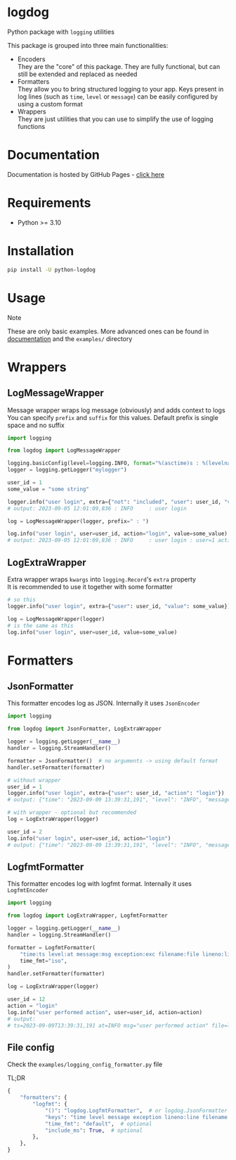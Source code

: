 # logdog

Python package with `logging` utilities

This package is grouped into three main functionalities:

- Encoders <br />
They are the "core" of this package.
They are fully functional, but can still be extended and replaced as needed
- Formatters <br />
They allow you to bring structured logging to your app.
Keys present in log lines (such as `time`, `level` or `message`) can be easily configured by using a custom format
- Wrappers <br />
They are just utilities that you can use to simplify the use of logging functions

# Documentation

Documentation is hosted by GitHub Pages - [click here](https://a-was.github.io/logdog.py/)

# Requirements

- Python >= 3.10

# Installation

```bash
pip install -U python-logdog
```

# Usage

> [!NOTE]
> These are only basic examples.
> More advanced ones can be found in [documentation](https://a-was.github.io/logdog.py/)
> and the `examples/` directory

# Wrappers

## LogMessageWrapper

Message wrapper wraps log message (obviously) and adds context to logs <br />
You can specify `prefix` and `suffix` for this values. Default prefix is single space and no suffix

```python
import logging

from logdog import LogMessageWrapper

logging.basicConfig(level=logging.INFO, format="%(asctime)s : %(levelname)-8s : %(message)s")
logger = logging.getLogger("mylogger")

user_id = 1
some_value = "some string"

logger.info("user login", extra={"not": "included", "user": user_id, "value": some_value})
# output: 2023-09-05 12:01:09,836 : INFO     : user login

log = LogMessageWrapper(logger, prefix=" : ")

log.info("user login", user=user_id, action="login", value=some_value)
# output: 2023-09-05 12:01:09,836 : INFO     : user login : user=1 action=login value="some string"
```

## LogExtraWrapper

Extra wrapper wraps `kwargs` into `logging.Record`'s `extra` property <br />
It is recommended to use it together with some formatter

```python
# so this
logger.info("user login", extra={"user": user_id, "value": some_value})

log = LogMessageWrapper(logger)
# is the same as this
log.info("user login", user=user_id, value=some_value)
```

# Formatters

## JsonFormatter

This formatter encodes log as JSON. Internally it uses `JsonEncoder`

```python
import logging

from logdog import JsonFormatter, LogExtraWrapper

logger = logging.getLogger(__name__)
handler = logging.StreamHandler()

formatter = JsonFormatter()  # no arguments -> using default format
handler.setFormatter(formatter)

# without wrapper
user_id = 1
logger.info("user login", extra={"user": user_id, "action": "login"})
# output: {"time": "2023-09-09 13:39:31,191", "level": "INFO", "message": "user login", "user": 1, "action": "login"}

# with wrapper - optional but recommended
log = LogExtraWrapper(logger)

user_id = 2
log.info("user login", user=user_id, action="login")
# output: {"time": "2023-09-09 13:39:31,191", "level": "INFO", "message": "user login", "user": 2, "action": "login"}
```

## LogfmtFormatter

This formatter encodes log with logfmt format. Internally it uses `LogfmtEncoder`

```python
import logging

from logdog import LogExtraWrapper, LogfmtFormatter

logger = logging.getLogger(__name__)
handler = logging.StreamHandler()

formatter = LogfmtFormatter(
    "time:ts level:at message:msg exception:exc filename:file lineno:line",
    time_fmt="iso",
)
handler.setFormatter(formatter)

log = LogExtraWrapper(logger)

user_id = 12
action = "login"
log.info("user performed action", user=user_id, action=action)
# output:
# ts=2023-09-09T13:39:31,191 at=INFO msg="user performed action" file=login.py line=75 user=12 action=login
```

## File config

Check the `examples/logging_config_formatter.py` file

TL;DR
```python
{
    "formatters": {
        "logfmt": {
            "()": "logdog.LogfmtFormatter",  # or logdog.JsonFormatter
            "keys": "time level message exception lineno:line filename:file",  # optional
            "time_fmt": "default",  # optional
            "include_ms": True,  # optional
        },
    },
}
```
